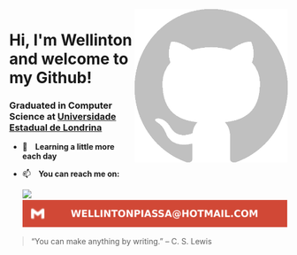 
<img align="right" src="./images/silver-git.png" alt="silver-github-cat" width=55% height=55% />

# Hi, I'm Wellinton and welcome to my Github!

### Graduated in Computer Science at [Universidade Estadual de Londrina](https://portal.uel.br/home/)

- 🔭 **Learning a little more each day**
- 📫 **You can reach me on:**

    <a href="https://www.linkedin.com/in/wellinton-piassa/">
        <img src="https://img.shields.io/badge/Wellinton Piassa-%230077B5.svg?&style=for-the-badge&logo=linkedin&logoColor=white" >
    </a> 
    <a href="#"><img src="icons_svg/email.svg"></a>
    
> “You can make anything by writing.” – C. S. Lewis

